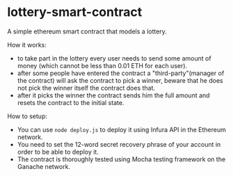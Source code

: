 # lottery-smart-contract
A simple ethereum smart contract that models a lottery.

How it works:
  - to take part in the lottery every user needs to send some amount of money (which cannot be less than 0.01 ETH for each user).
  - after some people have entered the contract a "third-party"(manager of the contract) will ask the contract to pick a winner,
    beware that he does not pick the winner itself the contract does that.
  - after it picks the winner the contract sends him the full amount and resets the contract to the initial state. 
  
  How to setup:
  * You can use ```node deploy.js``` to deploy it using Infura API in the Ethereum network.
  * You need to set the 12-word secret recovery phrase of your account in order to be able to deploy it.
  * The contract is thoroughly tested using Mocha testing framework on the Ganache network.
